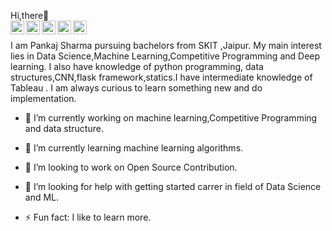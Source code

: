 

Hi,there👋
</br>
<a target="_blank" href="https://www.linkedin.com/in/nikhil-sharma-b0b860176/">
  <img align="left" alt="LinkdeIN" width="22px" src="https://cdn.jsdelivr.net/npm/simple-icons@v3/icons/linkedin.svg" />
</a>
<a target="_blank" href="https://api.whatsapp.com/send?phone=919636241578">
  <img align="left" alt="Whatsapp" width="22px" src="https://cdn.jsdelivr.net/npm/simple-icons@v3/icons/whatsapp.svg" />
</a>
<a target="_blank" href="https://www.instagram.com/nikkhilsharma_/">
  <img align="left" alt="Instagram" width="22px" src="https://cdn.jsdelivr.net/npm/simple-icons@v3/icons/instagram.svg"/>
</a>
<a target="_blank" href="mailto:nikhilsharma1552000@gmail.com">
  <img align="left" alt="Gmail" width="22px" src="https://cdn.jsdelivr.net/npm/simple-icons@v3/icons/gmail.svg" />
</a>
<a target="_blank" href="https://www.facebook.com/profile.php?id=100028035274882">
  <img align="left" alt="Facebook" width="22px" src="https://cdn.jsdelivr.net/npm/simple-icons@v3/icons/facebook.svg" />
</a></br>

I am Pankaj Sharma pursuing bachelors from SKIT ,Jaipur. My main interest lies in Data Science,Machine Learning,Competitive Programming and Deep learning. I also have knowledge of python programming, data structures,CNN,flask framework,statics.I have intermediate knowledge of Tableau . I am always curious to learn something new and do implementation.


- 🔭 I’m currently working on machine learning,Competitive Programming and data structure. 
- 🌱 I’m currently learning machine learning algorithms.
- 👯 I’m looking to work on Open Source Contribution.
- 🤔 I’m looking for help with getting started carrer in field of Data Science and ML.

- ⚡ Fun fact: I like to learn more.
